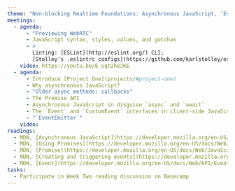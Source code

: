 ```yaml
---
theme: "Non-blocking Realtime Foundations: Asynchronous JavaScript, `Event` and `EventEmitter`"
meetings:
  - agenda:
      - "Previewing WebRTC"
      - JavaScript syntax, styles, values, and gotchas
      - >
        Linting: [ESLint](http://eslint.org/) CLI;
        [Stolley’s .eslintrc configs](https://github.com/karlstolley/eslint-config)
    video: https://youtu.be/E_ugt2heJKE
  - agenda:
      - Introduce [Project One](projects/#project-one)
      - Why asynchronous JavaScript?
      - "Older async methods: callbacks"
      - The Promise API
      - Asynchronous JavaScript in disguise `async` and `await`
      - The `Event` and `CustomEvent` interfaces in client-side JavaScript
      - "`EventEmitter`"
    video:
readings:
  - MDN, [Asynchronous JavaScript](https://developer.mozilla.org/en-US/docs/Learn/JavaScript/Asynchronous)
  - MDN, [Using Promises](https://developer.mozilla.org/en-US/docs/Web/JavaScript/Guide/Using_promises)
  - MDN, [Promise](https://developer.mozilla.org/en-US/docs/Web/JavaScript/Reference/Global_Objects/Promise)
  - MDN, [Creating and triggering events](https://developer.mozilla.org/en-US/docs/Web/Guide/Events/Creating_and_triggering_events)
  - MDN, [Event](https://developer.mozilla.org/en-US/docs/Web/API/Event)
tasks:
  - Participate in Week Two reading discussion on Basecamp
---
```

